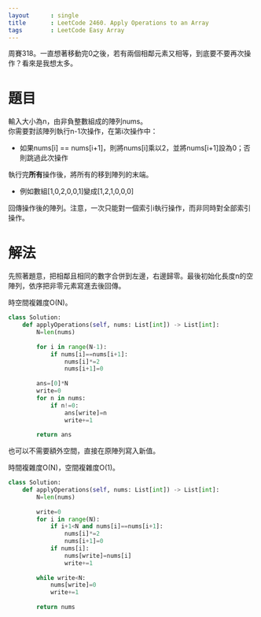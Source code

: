 ```yaml
--- 
layout      : single
title       : LeetCode 2460. Apply Operations to an Array
tags        : LeetCode Easy Array
---
```

周賽318。一直想著移動完0之後，若有兩個相鄰元素又相等，到底要不要再次操作？看來是我想太多。  

# 題目
輸入大小為n，由非負整數組成的陣列nums。  
你需要對該陣列執行n-1次操作，在第i次操作中：  
- 如果nums[i] == nums[i+1]，則將nums[i]乘以2，並將nums[i+1]設為0；否則跳過此次操作  

執行完**所有**操作後，將所有的移到陣列的末端。  
- 例如數組[1,0,2,0,0,1]變成[1,2,1,0,0,0]  

回傳操作後的陣列。注意，一次只能對一個索引i執行操作，而非同時對全部索引操作。  

# 解法
先照著題意，把相鄰且相同的數字合併到左邊，右邊歸零。最後初始化長度n的空陣列，依序把非零元素寫進去後回傳。  

時空間複雜度O(N)。  

```python
class Solution:
    def applyOperations(self, nums: List[int]) -> List[int]:
        N=len(nums)
        
        for i in range(N-1):
            if nums[i]==nums[i+1]:
                nums[i]*=2
                nums[i+1]=0
        
        ans=[0]*N
        write=0
        for n in nums:        
            if n!=0:
                ans[write]=n
                write+=1
        
        return ans
```

也可以不需要額外空間，直接在原陣列寫入新值。  

時間複雜度O(N)，空間複雜度O(1)。  

```python
class Solution:
    def applyOperations(self, nums: List[int]) -> List[int]:
        N=len(nums)
        
        write=0
        for i in range(N):
            if i+1<N and nums[i]==nums[i+1]:
                nums[i]*=2
                nums[i+1]=0
            if nums[i]:
                nums[write]=nums[i]
                write+=1
                
        while write<N:
            nums[write]=0
            write+=1
        
        return nums
```

